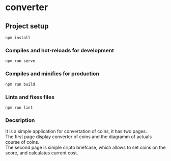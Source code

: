 # converter

## Project setup
```
npm install
```

### Compiles and hot-reloads for development
```
npm run serve
```

### Compiles and minifies for production
```
npm run build
```

### Lints and fixes files
```
npm run lint
```
### Decsription

It is a simple application for convertation of coins, it has two pages.<br>
The first page display converter of coins and the diagramm of actuals course of coins.<br>
The second page is simple cripto briefcase, which allows to set coins on the score, and calculates current cost.<br> 